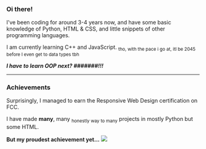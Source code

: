 <h3>Oi there!</h3>
<p>I've been coding for around 3-4 years now, and have some basic knowledge of Python, HTML & CSS, and little snippets of other programming languages.</p>
<p>I am currently learning C++ and JavaScript. <sub>tho, with the pace i go at, itl be 2045 before I even get to data types tbh</sub></p>
<b><i>I have to learn OOP next? #######!!! </i></b>
<hr>
<h3>Achievements</h3>
<p>Surprisingly, I managed to earn the Responsive Web Design certification on FCC.</p>
<p>I have made <b>many</b>, many <sub>honestly way to many</sub> projects in mostly Python but some HTML.</p>
<b>But my proudest achievement yet...</b>
<img src="https://user-images.githubusercontent.com/107454678/220548624-031f674f-1698-4022-8837-f33c2b1f572b.png">
